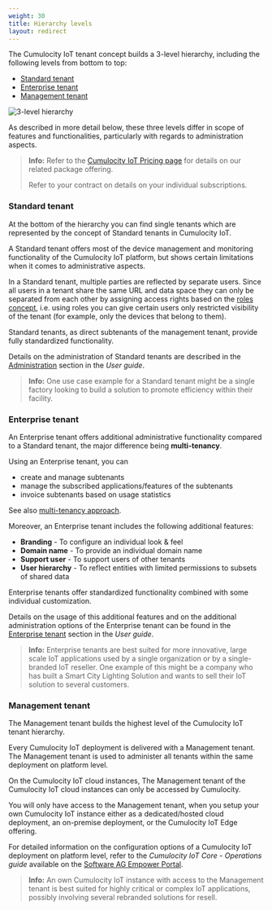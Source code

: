```yaml
---
weight: 30
title: Hierarchy levels
layout: redirect
---
```


The Cumulocity IoT tenant concept builds a 3-level hierarchy, including the following levels from bottom to top:

* [Standard tenant](#standard-tenant)
* [Enterprise tenant](#enterprise-tenant)
* [Management tenant](#management-tenant)

![3-level hierarchy](/images/concepts-guide/tenant-hierarchy.png)

As described in more detail below, these three levels differ in scope of features and functionalities, particularly with regards to administration aspects.

>**Info:** Refer to the [Cumulocity IoT Pricing page](https://www.softwareag.cloud/site/pricing/cumulocity-iot.html#/) for details on our related package offering. 
>
>Refer to your contract on details on your individual subscriptions.
>

### <a name="standard-tenant"></a> Standard tenant

At the bottom of the hierarchy you can find single tenants which are represented by the concept of Standard tenants in Cumulocity IoT.

A Standard tenant offers most of the device management and monitoring functionality of the Cumulocity IoT platform, but shows certain limitations when it comes to administrative aspects.

In a Standard tenant, multiple parties are reflected by separate users. Since all users in a tenant share the same URL and data space they can only be separated from each other by assigning access rights based on the [roles concept](/concepts/security/#access-control), i.e. using roles you can give certain users only restricted visibility of the tenant (for example, only the devices that belong to them).

Standard tenants, as direct subtenants of the management tenant, provide fully standardized functionality.

Details on the administration of Standard tenants are described in the [Administration](/users-guide/administration/) section in the *User guide*.

>**Info:** One use case example for a Standard tenant might be a single factory looking to build a solution to promote efficiency within their facility.

### <a name="enterprise-tenant"></a> Enterprise tenant

An Enterprise tenant offers additional administrative functionality compared to a Standard tenant, the major difference being **multi-tenancy**.

Using an Enterprise tenant, you can

* create and manage subtenants
* manage the subscribed applications/features of the subtenants
* invoice subtenants based on usage statistics

See also [multi-tenancy approach](/concepts/tenant-hierarchy/#multi-tenancy).

Moreover, an Enterprise tenant includes the following additional features:

* **Branding** -  To configure an individual look & feel
* **Domain name** - To provide an individual domain name
* **Support user** - To support users of other tenants
* **User hierarchy** - To reflect entities with limited permissions to subsets of shared data

Enterprise tenants offer standardized functionality combined with some individual customization. 

Details on the usage of this additional features and on the additional administration options of the Enterprise tenant can be found in the [Enterprise tenant](/users-guide/enterprise-edition/) section in the *User guide*. 

>**Info:** Enterprise tenants are best suited for more innovative, large scale IoT applications used by a single organization or by a single-branded IoT reseller. One example of this might be a company who has built a Smart City Lighting Solution and wants to sell their IoT solution to several customers.

### <a name="management-tenant"></a> Management tenant

The Management tenant builds the highest level of the Cumulocity IoT tenant hierarchy.

Every Cumulocity IoT deployment is delivered with a Management tenant. The Management tenant is used to administer all tenants within the same deployment on platform level.

On the Cumulocity IoT cloud instances, The Management tenant of the Cumulocity IoT cloud instances can only be accessed by Cumulocity.

You will only have access to the Management tenant, when you setup your own Cumulocity IoT instance either as a dedicated/hosted cloud deployment, an on-premise deployment, or the Cumulocity IoT Edge offering.

For detailed information on the configuration options of a Cumulocity IoT deployment on platform level, refer to the *Cumulocity IoT Core - Operations guide* available on the [Software AG Empower Portal](https://documentation.softwareag.com/).

>**Info:** An own Cumulocity IoT instance with access to the Management tenant is best suited for highly critical or complex IoT applications, possibly involving several rebranded solutions for resell. 

